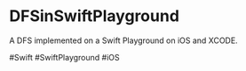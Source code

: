 # DFSinSwiftPlayground
A DFS implemented on a Swift Playground on iOS and XCODE.

#Swift #SwiftPlayground #iOS
